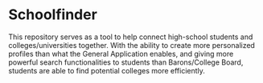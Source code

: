 Schoolfinder
==============

This repository serves as a tool to help connect high-school students and colleges/universities together. With the ability to create more personalized profiles than what the General Application enables, and giving more powerful search functionalities to students than Barons/College Board, students are able to find potential colleges more efficiently. 
